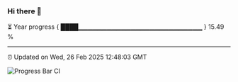 ### Hi there 👋

⏳ Year progress { ████▁▁▁▁▁▁▁▁▁▁▁▁▁▁▁▁▁▁▁▁▁▁▁▁▁▁ } 15.49 %

---

⏰ Updated on Wed, 26 Feb 2025 12:48:03 GMT

![Progress Bar CI](https://github.com/DhruviPatel157/GitHub-Actions-Demo/workflows/Progress%20Bar%20CI/badge.svg)
